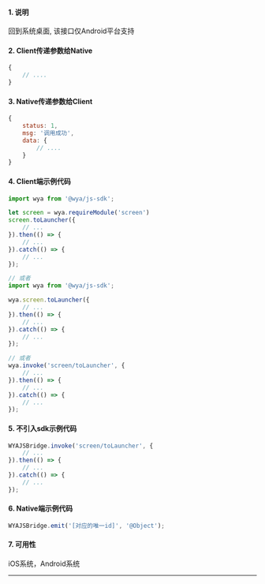 #### 1. 说明

回到系统桌面, 该接口仅Android平台支持

#### 2. Client传递参数给Native

```javascript
{
	// ....
}
```

#### 3. Native传递参数给Client

```javascript
{
	status: 1,
	msg: '调用成功',
	data: {
		// ....
	}
}
```


#### 4. Client端示例代码

```javascript
import wya from '@wya/js-sdk';

let screen = wya.requireModule('screen')
screen.toLauncher({
	// ...
}).then(() => {
	// ...
}).catch(() => {
	// ...
});

// 或者
import wya from '@wya/js-sdk';

wya.screen.toLauncher({
	// ...
}).then(() => {
	// ...
}).catch(() => {
	// ...
});

// 或者
wya.invoke('screen/toLauncher', {
	// ...
}).then(() => {
	// ...
}).catch(() => {
	// ...
});
```

#### 5. 不引入sdk示例代码

```javascript
WYAJSBridge.invoke('screen/toLauncher', {
	// ...
}).then(() => {
	// ...
}).catch(() => {
	// ...
});
```

#### 6. Native端示例代码

```javascript
WYAJSBridge.emit('[对应的唯一id]', '@Object');
```

#### 7. 可用性

iOS系统，Android系统

---------

